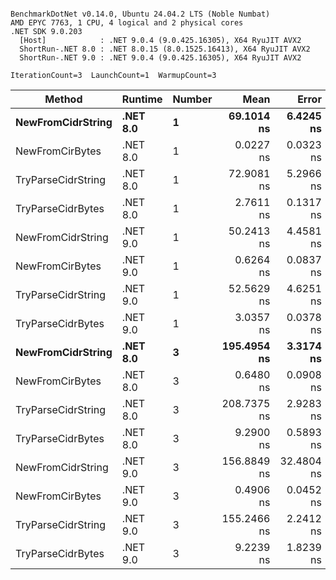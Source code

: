 ```

BenchmarkDotNet v0.14.0, Ubuntu 24.04.2 LTS (Noble Numbat)
AMD EPYC 7763, 1 CPU, 4 logical and 2 physical cores
.NET SDK 9.0.203
  [Host]            : .NET 9.0.4 (9.0.425.16305), X64 RyuJIT AVX2
  ShortRun-.NET 8.0 : .NET 8.0.15 (8.0.1525.16413), X64 RyuJIT AVX2
  ShortRun-.NET 9.0 : .NET 9.0.4 (9.0.425.16305), X64 RyuJIT AVX2

IterationCount=3  LaunchCount=1  WarmupCount=3  

```
| Method             | Runtime  | Number | Mean        | Error      | StdDev    | Min         | Max         | Allocated |
|------------------- |--------- |------- |------------:|-----------:|----------:|------------:|------------:|----------:|
| **NewFromCidrString**  | **.NET 8.0** | **1**      |  **69.1014 ns** |  **6.4245 ns** | **0.3521 ns** |  **68.8962 ns** |  **69.5081 ns** |         **-** |
| NewFromCirBytes    | .NET 8.0 | 1      |   0.0227 ns |  0.0323 ns | 0.0018 ns |   0.0209 ns |   0.0244 ns |         - |
| TryParseCidrString | .NET 8.0 | 1      |  72.9081 ns |  5.2966 ns | 0.2903 ns |  72.7353 ns |  73.2433 ns |         - |
| TryParseCidrBytes  | .NET 8.0 | 1      |   2.7611 ns |  0.1317 ns | 0.0072 ns |   2.7565 ns |   2.7694 ns |         - |
| NewFromCidrString  | .NET 9.0 | 1      |  50.2413 ns |  4.4581 ns | 0.2444 ns |  50.0110 ns |  50.4977 ns |         - |
| NewFromCirBytes    | .NET 9.0 | 1      |   0.6264 ns |  0.0837 ns | 0.0046 ns |   0.6219 ns |   0.6311 ns |         - |
| TryParseCidrString | .NET 9.0 | 1      |  52.5629 ns |  4.6251 ns | 0.2535 ns |  52.3853 ns |  52.8532 ns |         - |
| TryParseCidrBytes  | .NET 9.0 | 1      |   3.0357 ns |  0.0378 ns | 0.0021 ns |   3.0339 ns |   3.0380 ns |         - |
| **NewFromCidrString**  | **.NET 8.0** | **3**      | **195.4954 ns** |  **3.3174 ns** | **0.1818 ns** | **195.3617 ns** | **195.7025 ns** |         **-** |
| NewFromCirBytes    | .NET 8.0 | 3      |   0.6480 ns |  0.0908 ns | 0.0050 ns |   0.6432 ns |   0.6531 ns |         - |
| TryParseCidrString | .NET 8.0 | 3      | 208.7375 ns |  2.9283 ns | 0.1605 ns | 208.5522 ns | 208.8324 ns |         - |
| TryParseCidrBytes  | .NET 8.0 | 3      |   9.2900 ns |  0.5893 ns | 0.0323 ns |   9.2579 ns |   9.3225 ns |         - |
| NewFromCidrString  | .NET 9.0 | 3      | 156.8849 ns | 32.4804 ns | 1.7804 ns | 155.2290 ns | 158.7679 ns |         - |
| NewFromCirBytes    | .NET 9.0 | 3      |   0.4906 ns |  0.0452 ns | 0.0025 ns |   0.4890 ns |   0.4934 ns |         - |
| TryParseCidrString | .NET 9.0 | 3      | 155.2466 ns |  2.2412 ns | 0.1228 ns | 155.1584 ns | 155.3869 ns |         - |
| TryParseCidrBytes  | .NET 9.0 | 3      |   9.2239 ns |  1.8239 ns | 0.1000 ns |   9.1298 ns |   9.3289 ns |         - |
